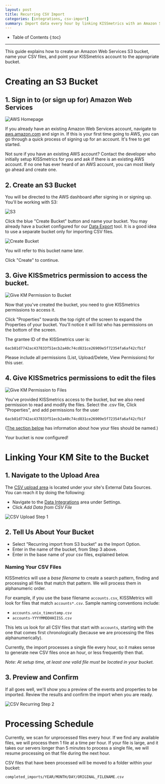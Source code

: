 ```yaml
---
layout: post
title: Recurring CSV Import
categories: [integrations, csv-import]
summary: Import data every hour by linking KISSmetrics with an Amazon S3 bucket containing multiple `.csv` files.
---
```

* Table of Contents
{:toc}
* * *

This guide explains how to create an Amazon Web Services S3 bucket, name your CSV files, and point your KISSmetrics account to the appropriate bucket.

# Creating an S3 Bucket

## 1. Sign in to (or sign up for) Amazon Web Services
![AWS Homepage][1]

If you already have an existing Amazon Web Services account, navigate to [aws.amazon.com][aws] and sign in. If this is your first time going to AWS, you can go through a quick process of signing up for an account. It's free to get started.

Not sure if you have an existing AWS account? Contact the developer who initially setup KISSmetrics for you and ask if there is an existing AWS account. If no one has ever heard of an AWS account, you can most likely go ahead and create one.

## 2. Create an S3 Bucket

You will be directed to the AWS dashboard after signing in or signing up. You'll be working with S3:

![S3][2]

Click the blue "Create Bucket" button and name your bucket. You may already have a bucket configured for our [Data Export][data] tool. It is a good idea to use a separate bucket only for importing CSV files.

![Create Bucket][3]

You will refer to this bucket name later.

Click "Create" to continue.

## 3. Give KISSmetrics permission to access the bucket.
![Give KM Permission to Bucket][4]

Now that you've created the bucket, you need to give KISSmetrics permissions to access it.

Click "Properties" towards the top right of the screen to expand the Properties of your bucket. You'll notice it will list who has permissions on the bottom of the screen.

The grantee ID of the KISSmetrics user is:

`6acb81d7742ac437833f51ecb2a40c74cd831ce26909e5f72354fa6af42cfb1f`

Please include all permissions (List, Upload/Delete, View Permissions) for this user.

## 4. Give KISSmetrics permissions to edit the files
![Give KM Permission to Files][5]

You've provided KISSmetrics access to the bucket, but we also need permission to read and modify the files. Select the .csv file, Click "Properties", and add permissions for the user

`6acb81d7742ac437833f51ecb2a40c74cd831ce26909e5f72354fa6af42cfb1f`

([The section below](/integrations/csv-import/recurring-import#naming_your_csv_files) has information about how your files should be named.)

Your bucket is now configured!

# Linking Your KM Site to the Bucket

## 1. Navigate to the Upload Area

The [CSV upload area][csv-new] is located under your site's External Data Sources. You can reach it by doing the following:

* Navigate to the [Data Integrations][external-data] area under Settings.
* Click *Add Data from CSV File*

![CSV Upload Step 1][screenshot-1]

## 2. Tell Us About Your Bucket

* Select "Recurring import from S3 bucket" as the Import Option.
* Enter in the name of the bucket, from Step 3 above.
* Enter in the base name of your csv files, explained below.

### Naming Your CSV Files

KISSmetrics will use a *base filename* to create a search pattern, finding and processing all files that match that pattern. We will process them in alphanumeric order.

For example, if you use the base filename `accounts.csv`, KISSMetrics will look for files that match `accounts*.csv`. Sample naming conventions include:

* `accounts.unix_timestamp.csv`
* `accounts-YYYYMMDDHHIISS.csv`

This lets us look for all CSV files that start with `accounts`, starting with the one that comes first chronologically (because we are processing the files alphanumerically).

Currently, the import processes a single file every hour, so it makes sense to generate new CSV files once an hour, or less frequently then that.

*Note: At setup time, at least one valid file must be located in your bucket.*

## 3. Preview and Confirm

If all goes well, we'll show you a preview of the events and properties to be imported. Review the results and confirm the import when you are ready.

![CSV Recurring Step 2][screenshot-2]

# Processing Schedule

Currently, we scan for unprocessed files every hour. If we find any available files, we will process them 1 file at a time per hour. If your file is large, and it takes our servers longer than 5 minutes to process a single file, we will resume processing on that file during the next hour.

CSV files that have been processed will be moved to a folder within your bucket:

`completed_imports/YEAR/MONTH/DAY/ORIGINAL_FILENAME.csv`

[screenshot-1]: https://s3.amazonaws.com/kissmetrics-support-files/assets/integrations/csv-import/csv-up-1.png
[screenshot-2]: https://s3.amazonaws.com/kissmetrics-support-files/assets/integrations/csv-import/csv-up-2.png
[1]: https://s3.amazonaws.com/kissmetrics-support-files/assets/integrations/csv-import/01-recurring-bucket.png
[2]: https://s3.amazonaws.com/kissmetrics-support-files/assets/integrations/csv-import/02-recurring-bucket.png
[3]: https://s3.amazonaws.com/kissmetrics-support-files/assets/integrations/csv-import/03-recurring-bucket.png
[4]: https://s3.amazonaws.com/kissmetrics-support-files/assets/integrations/csv-import/04-recurring-bucket.png
[5]: https://s3.amazonaws.com/kissmetrics-support-files/assets/integrations/csv-import/05-recurring-bucket.png

[aws]: https://aws.amazon.com
[settings]: https://app.kissmetrics.com/settings
[external-data]: https://www.kissmetric.com/external_data
[csv-new]: https://app.kissmetrics.com/external_data/csv.new

[data]: /apis/data